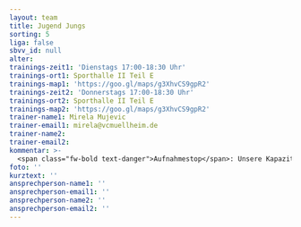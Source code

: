 ```yaml
---
layout: team
title: Jugend Jungs
sorting: 5
liga: false
sbvv_id: null
alter: 
trainings-zeit1: 'Dienstags 17:00-18:30 Uhr'
trainings-ort1: Sporthalle II Teil E
trainings-map1: 'https://goo.gl/maps/g3XhvCS9gpR2'
trainings-zeit2: 'Donnerstags 17:00-18:30 Uhr'
trainings-ort2: Sporthalle II Teil E
trainings-map2: 'https://goo.gl/maps/g3XhvCS9gpR2'
trainer-name1: Mirela Mujevic 
trainer-email1: mirela@vcmuellheim.de
trainer-name2: 
trainer-email2: 
kommentar: >-
  <span class="fw-bold text-danger">Aufnahmestop</span>: Unsere Kapazitätsgrenzen sind erreicht. Melde dich aber gerne, damit wir dich auf die Warteliste aufnehmen.
foto: ''
kurztext: ''
ansprechperson-name1: ''
ansprechperson-email1: ''
ansprechperson-name2: ''
ansprechperson-email2: ''
---
```


